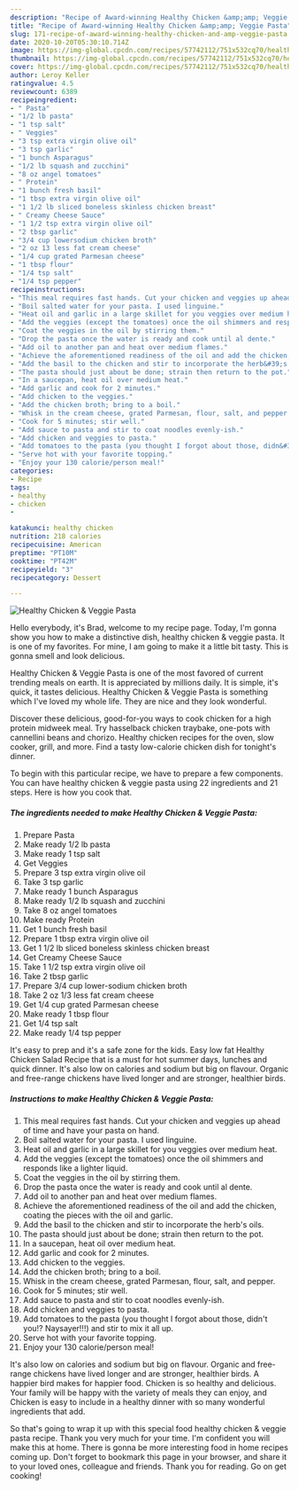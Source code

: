 ```yaml
---
description: "Recipe of Award-winning Healthy Chicken &amp;amp; Veggie Pasta"
title: "Recipe of Award-winning Healthy Chicken &amp;amp; Veggie Pasta"
slug: 171-recipe-of-award-winning-healthy-chicken-and-amp-veggie-pasta
date: 2020-10-20T05:30:10.714Z
image: https://img-global.cpcdn.com/recipes/57742112/751x532cq70/healthy-chicken-veggie-pasta-recipe-main-photo.jpg
thumbnail: https://img-global.cpcdn.com/recipes/57742112/751x532cq70/healthy-chicken-veggie-pasta-recipe-main-photo.jpg
cover: https://img-global.cpcdn.com/recipes/57742112/751x532cq70/healthy-chicken-veggie-pasta-recipe-main-photo.jpg
author: Leroy Keller
ratingvalue: 4.5
reviewcount: 6389
recipeingredient:
- " Pasta"
- "1/2 lb pasta"
- "1 tsp salt"
- " Veggies"
- "3 tsp extra virgin olive oil"
- "3 tsp garlic"
- "1 bunch Asparagus"
- "1/2 lb squash and zucchini"
- "8 oz angel tomatoes"
- " Protein"
- "1 bunch fresh basil"
- "1 tbsp extra virgin olive oil"
- "1 1/2 lb sliced boneless skinless chicken breast"
- " Creamy Cheese Sauce"
- "1 1/2 tsp extra virgin olive oil"
- "2 tbsp garlic"
- "3/4 cup lowersodium chicken broth"
- "2 oz 13 less fat cream cheese"
- "1/4 cup grated Parmesan cheese"
- "1 tbsp flour"
- "1/4 tsp salt"
- "1/4 tsp pepper"
recipeinstructions:
- "This meal requires fast hands. Cut your chicken and veggies up ahead of time and have your pasta on hand."
- "Boil salted water for your pasta. I used linguine."
- "Heat oil and garlic in a large skillet for you veggies over medium heat."
- "Add the veggies (except the tomatoes) once the oil shimmers and responds like a lighter liquid."
- "Coat the veggies in the oil by stirring them."
- "Drop the pasta once the water is ready and cook until al dente."
- "Add oil to another pan and heat over medium flames."
- "Achieve the aforementioned readiness of the oil and add the chicken, coating the pieces with the oil and garlic."
- "Add the basil to the chicken and stir to incorporate the herb&#39;s oils."
- "The pasta should just about be done; strain then return to the pot."
- "In a saucepan, heat oil over medium heat."
- "Add garlic and cook for 2 minutes."
- "Add chicken to the veggies."
- "Add the chicken broth; bring to a boil."
- "Whisk in the cream cheese, grated Parmesan, flour, salt, and pepper."
- "Cook for 5 minutes; stir well."
- "Add sauce to pasta and stir to coat noodles evenly-ish."
- "Add chicken and veggies to pasta."
- "Add tomatoes to the pasta (you thought I forgot about those, didn&#39;t you!? Naysayer!!!) and stir to mix it all up."
- "Serve hot with your favorite topping."
- "Enjoy your 130 calorie/person meal!"
categories:
- Recipe
tags:
- healthy
- chicken
- 

katakunci: healthy chicken  
nutrition: 218 calories
recipecuisine: American
preptime: "PT10M"
cooktime: "PT42M"
recipeyield: "3"
recipecategory: Dessert

---
```



![Healthy Chicken &amp; Veggie Pasta](https://img-global.cpcdn.com/recipes/57742112/751x532cq70/healthy-chicken-veggie-pasta-recipe-main-photo.jpg)

Hello everybody, it's Brad, welcome to my recipe page. Today, I'm gonna show you how to make a distinctive dish, healthy chicken &amp; veggie pasta. It is one of my favorites. For mine, I am going to make it a little bit tasty. This is gonna smell and look delicious.

Healthy Chicken &amp; Veggie Pasta is one of the most favored of current trending meals on earth. It is appreciated by millions daily. It is simple, it's quick, it tastes delicious. Healthy Chicken &amp; Veggie Pasta is something which I've loved my whole life. They are nice and they look wonderful.

Discover these delicious, good-for-you ways to cook chicken for a high protein midweek meal. Try hasselback chicken traybake, one-pots with cannellini beans and chorizo. Healthy chicken recipes for the oven, slow cooker, grill, and more. Find a tasty low-calorie chicken dish for tonight&#39;s dinner.


To begin with this particular recipe, we have to prepare a few components. You can have healthy chicken &amp; veggie pasta using 22 ingredients and 21 steps. Here is how you cook that.

<!--inarticleads1-->

##### The ingredients needed to make Healthy Chicken &amp; Veggie Pasta:

1. Prepare  Pasta
1. Make ready 1/2 lb pasta
1. Make ready 1 tsp salt
1. Get  Veggies
1. Prepare 3 tsp extra virgin olive oil
1. Take 3 tsp garlic
1. Make ready 1 bunch Asparagus
1. Make ready 1/2 lb squash and zucchini
1. Take 8 oz angel tomatoes
1. Make ready  Protein
1. Get 1 bunch fresh basil
1. Prepare 1 tbsp extra virgin olive oil
1. Get 1 1/2 lb sliced boneless skinless chicken breast
1. Get  Creamy Cheese Sauce
1. Take 1 1/2 tsp extra virgin olive oil
1. Take 2 tbsp garlic
1. Prepare 3/4 cup lower-sodium chicken broth
1. Take 2 oz 1/3 less fat cream cheese
1. Get 1/4 cup grated Parmesan cheese
1. Make ready 1 tbsp flour
1. Get 1/4 tsp salt
1. Make ready 1/4 tsp pepper


It&#39;s easy to prep and it&#39;s a safe zone for the kids. Easy low fat Healthy Chicken Salad Recipe that is a must for hot summer days, lunches and quick dinner. It&#39;s also low on calories and sodium but big on flavour. Organic and free-range chickens have lived longer and are stronger, healthier birds. 

<!--inarticleads2-->

##### Instructions to make Healthy Chicken &amp; Veggie Pasta:

1. This meal requires fast hands. Cut your chicken and veggies up ahead of time and have your pasta on hand.
1. Boil salted water for your pasta. I used linguine.
1. Heat oil and garlic in a large skillet for you veggies over medium heat.
1. Add the veggies (except the tomatoes) once the oil shimmers and responds like a lighter liquid.
1. Coat the veggies in the oil by stirring them.
1. Drop the pasta once the water is ready and cook until al dente.
1. Add oil to another pan and heat over medium flames.
1. Achieve the aforementioned readiness of the oil and add the chicken, coating the pieces with the oil and garlic.
1. Add the basil to the chicken and stir to incorporate the herb&#39;s oils.
1. The pasta should just about be done; strain then return to the pot.
1. In a saucepan, heat oil over medium heat.
1. Add garlic and cook for 2 minutes.
1. Add chicken to the veggies.
1. Add the chicken broth; bring to a boil.
1. Whisk in the cream cheese, grated Parmesan, flour, salt, and pepper.
1. Cook for 5 minutes; stir well.
1. Add sauce to pasta and stir to coat noodles evenly-ish.
1. Add chicken and veggies to pasta.
1. Add tomatoes to the pasta (you thought I forgot about those, didn&#39;t you!? Naysayer!!!) and stir to mix it all up.
1. Serve hot with your favorite topping.
1. Enjoy your 130 calorie/person meal!


It&#39;s also low on calories and sodium but big on flavour. Organic and free-range chickens have lived longer and are stronger, healthier birds. A happier bird makes for happier food. Chicken is so healthy and delicious. Your family will be happy with the variety of meals they can enjoy, and Chicken is easy to include in a healthy dinner with so many wonderful ingredients that add. 

So that's going to wrap it up with this special food healthy chicken &amp; veggie pasta recipe. Thank you very much for your time. I'm confident you will make this at home. There is gonna be more interesting food in home recipes coming up. Don't forget to bookmark this page in your browser, and share it to your loved ones, colleague and friends. Thank you for reading. Go on get cooking!
